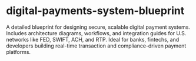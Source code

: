 # digital-payments-system-blueprint
A detailed blueprint for designing secure, scalable digital payment systems. Includes architecture diagrams, workflows, and integration guides for U.S. networks like FED, SWIFT, ACH, and RTP. Ideal for banks, fintechs, and developers building real-time transaction and compliance-driven payment platforms.
